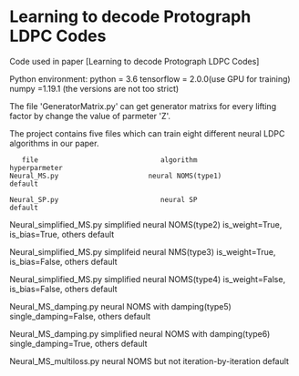 # Learning to decode Protograph LDPC Codes

Code used in paper [Learning to decode Protograph LDPC Codes]

Python environment:
       python = 3.6
       tensorflow = 2.0.0(use GPU for training)
       numpy =1.19.1
       (the versions are not too strict)

The file 'GeneratorMatrix.py' can get generator matrixs for every lifting factor by change the value of parmeter 'Z'.

The project contains five files which can train eight different neural LDPC algorithms in our paper.

       file                              algorithm                                                   hyperparmeter
    Neural_MS.py                      neural NOMS(type1)                                                default
    
    Neural_SP.py                         neural SP                                                      default

Neural_simplified_MS.py           simplified neural NOMS(type2)                      is_weight=True, is_bias=True, others default

Neural_simplified_MS.py           simplifeid neural NMS(type3)                         is_weight=True, is_bias=False, others default

Neural_simplified_MS.py           simplified neural NOMS(type4)                      is_weight=False, is_bias=False, others default

Neural_MS_damping.py          neural NOMS with damping(type5)                              single_damping=False, others default

Neural_MS_damping.py        simplified neural NOMS with damping(type6)                      single_damping=True, others default

Neural_MS_multiloss.py       neural NOMS but not iteration-by-iteration                                   default
